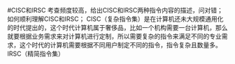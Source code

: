 #CISC和IRSC
考查频度较高，给出CISC和IRSC两种指令内容的描述，问对错；
如何顺利理解CISC和IRSC；
CISC（复杂指令集）是在计算机还未大规模通用化的时代提出的，这个时代计算机属于奢侈品，比如一个机构需要一台计算机，那么就要根据业务需求来对计算机进行定制，所以需要复杂的指令来满足不同的专业需求，这个时代的计算机需要根据不同用户制定不同的指令，指令复杂且数量多。
IRSC（精简指令集）

